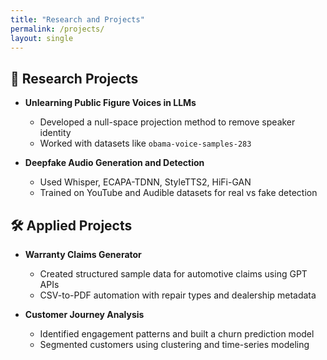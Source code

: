 ```yaml
---
title: "Research and Projects"
permalink: /projects/
layout: single
---
```


## 🔬 Research Projects

- **Unlearning Public Figure Voices in LLMs**
  - Developed a null-space projection method to remove speaker identity
  - Worked with datasets like `obama-voice-samples-283`

- **Deepfake Audio Generation and Detection**
  - Used Whisper, ECAPA-TDNN, StyleTTS2, HiFi-GAN
  - Trained on YouTube and Audible datasets for real vs fake detection

## 🛠 Applied Projects

- **Warranty Claims Generator**
  - Created structured sample data for automotive claims using GPT APIs
  - CSV-to-PDF automation with repair types and dealership metadata

- **Customer Journey Analysis**
  - Identified engagement patterns and built a churn prediction model
  - Segmented customers using clustering and time-series modeling
